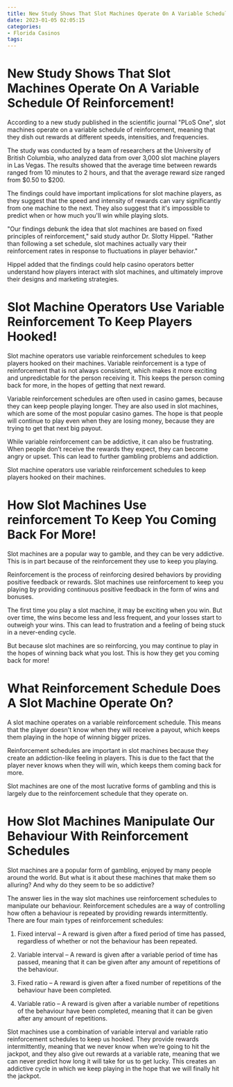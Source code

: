 ```yaml
---
title: New Study Shows That Slot Machines Operate On A Variable Schedule Of Reinforcement!
date: 2023-01-05 02:05:15
categories:
- Florida Casinos
tags:
---
```



#  New Study Shows That Slot Machines Operate On A Variable Schedule Of Reinforcement!

According to a new study published in the scientific journal "PLoS One", slot machines operate on a variable schedule of reinforcement, meaning that they dish out rewards at different speeds, intensities, and frequencies.

The study was conducted by a team of researchers at the University of British Columbia, who analyzed data from over 3,000 slot machine players in Las Vegas. The results showed that the average time between rewards ranged from 10 minutes to 2 hours, and that the average reward size ranged from $0.50 to $200.

The findings could have important implications for slot machine players, as they suggest that the speed and intensity of rewards can vary significantly from one machine to the next. They also suggest that it's impossible to predict when or how much you'll win while playing slots.

"Our findings debunk the idea that slot machines are based on fixed principles of reinforcement," said study author Dr. Slotty Hippel. "Rather than following a set schedule, slot machines actually vary their reinforcement rates in response to fluctuations in player behavior."

Hippel added that the findings could help casino operators better understand how players interact with slot machines, and ultimately improve their designs and marketing strategies.

#  Slot Machine Operators Use Variable Reinforcement To Keep Players Hooked!

 Slot machine operators use variable reinforcement schedules to keep players hooked on their machines. Variable reinforcement is a type of reinforcement that is not always consistent, which makes it more exciting and unpredictable for the person receiving it. This keeps the person coming back for more, in the hopes of getting that next reward.

Variable reinforcement schedules are often used in casino games, because they can keep people playing longer. They are also used in slot machines, which are some of the most popular casino games. The hope is that people will continue to play even when they are losing money, because they are trying to get that next big payout.

While variable reinforcement can be addictive, it can also be frustrating. When people don’t receive the rewards they expect, they can become angry or upset. This can lead to further gambling problems and addiction.

Slot machine operators use variable reinforcement schedules to keep players hooked on their machines.

#  How Slot Machines Use reinforcement To Keep You Coming Back For More!

Slot machines are a popular way to gamble, and they can be very addictive. This is in part because of the reinforcement they use to keep you playing.

Reinforcement is the process of reinforcing desired behaviors by providing positive feedback or rewards. Slot machines use reinforcement to keep you playing by providing continuous positive feedback in the form of wins and bonuses.

The first time you play a slot machine, it may be exciting when you win. But over time, the wins become less and less frequent, and your losses start to outweigh your wins. This can lead to frustration and a feeling of being stuck in a never-ending cycle.

But because slot machines are so reinforcing, you may continue to play in the hopes of winning back what you lost. This is how they get you coming back for more!

#  What Reinforcement Schedule Does A Slot Machine Operate On?

A slot machine operates on a variable reinforcement schedule. This means that the player doesn't know when they will receive a payout, which keeps them playing in the hope of winning bigger prizes.

Reinforcement schedules are important in slot machines because they create an addiction-like feeling in players. This is due to the fact that the player never knows when they will win, which keeps them coming back for more.

Slot machines are one of the most lucrative forms of gambling and this is largely due to the reinforcement schedule that they operate on.

#  How Slot Machines Manipulate Our Behaviour With Reinforcement Schedules

Slot machines are a popular form of gambling, enjoyed by many people around the world. But what is it about these machines that make them so alluring? And why do they seem to be so addictive?

The answer lies in the way slot machines use reinforcement schedules to manipulate our behaviour. Reinforcement schedules are a way of controlling how often a behaviour is repeated by providing rewards intermittently. There are four main types of reinforcement schedules:

1) Fixed interval – A reward is given after a fixed period of time has passed, regardless of whether or not the behaviour has been repeated.

2) Variable interval – A reward is given after a variable period of time has passed, meaning that it can be given after any amount of repetitions of the behaviour.

3) Fixed ratio – A reward is given after a fixed number of repetitions of the behaviour have been completed.

4) Variable ratio – A reward is given after a variable number of repetitions of the behaviour have been completed, meaning that it can be given after any amount of repetitions.

Slot machines use a combination of variable interval and variable ratio reinforcement schedules to keep us hooked. They provide rewards intermittently, meaning that we never know when we’re going to hit the jackpot, and they also give out rewards at a variable rate, meaning that we can never predict how long it will take for us to get lucky. This creates an addictive cycle in which we keep playing in the hope that we will finally hit the jackpot.